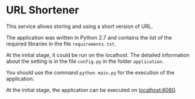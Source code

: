 # URL Shortener

This service allows storing and using a short version of URL.

The application was written in Python 2.7 and contains the list of the required libraries in the file `requirements.txt`.

At the initial stage, it could be run on the localhost. The detailed information about the setting is in the file `config.py` in the folder `application`.

You should use the command `python main.py` for the execution of the application.

At the initial stage, the application can be executed on [localhost:8080](http://localhost:8080).
